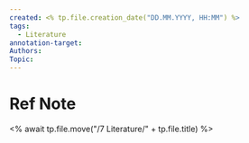 ```yaml
---
created: <% tp.file.creation_date("DD.MM.YYYY, HH:MM") %>
tags:
  - Literature
annotation-target: 
Authors: 
Topic:
---
```


# Ref Note

<% await tp.file.move("/7 Literature/" + tp.file.title) %>